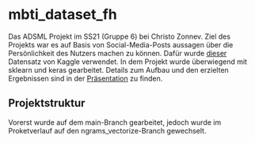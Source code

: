 # mbti_dataset_fh

Das ADSML Projekt im SS21 (Gruppe 6) bei Christo Zonnev. Ziel des Projekts war es auf Basis von Social-Media-Posts aussagen über die Persönlichkeit des Nutzers machen zu können.
Dafür wurde [dieser](https://www.kaggle.com/datasnaek/mbti-type) Datensatz von Kaggle verwendet.
In dem Projekt wurde überwiegend mit sklearn und keras gearbeitet.
Details zum Aufbau und den erzielten Ergebnissen sind in der [Präsentation](MBTI.pdf) zu finden.

## Projektstruktur
Vorerst wurde auf dem main-Branch gearbeitet, jedoch wurde im Proketverlauf auf den ngrams_vectorize-Branch gewechselt.

